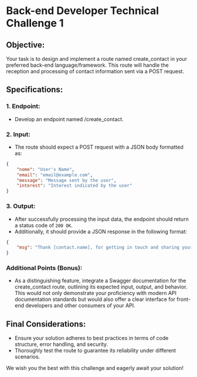 # Back-end Developer Technical Challenge 1

## Objective:
Your task is to design and implement a route named create_contact in your preferred back-end language/framework. This route will handle the reception and processing of contact information sent via a POST request.

## Specifications:

### 1. Endpoint:

- Develop an endpoint named /create_contact.

### 2. Input:

- The route should expect a POST request with a JSON body formatted as:

```json
{
    "nome": "User's Name",
    "email": "email@example.com",
    "message": "Message sent by the user",
    "interest": "Interest indicated by the user"
}
```

### 3. Output:

- After successfully processing the input data, the endpoint should return a status code of `200 OK`.
- Additionally, it should provide a JSON response in the following format:

```json
{
    "msg": "Thank [contact.name], for getting in touch and sharing your interests. We look forward to hearing from you soon."
}
```

### Additional Points (Bonus):

- As a distinguishing feature, integrate a Swagger documentation for the create_contact route, outlining its expected input, output, and behavior. This would not only demonstrate your proficiency with modern API documentation standards but would also offer a clear interface for front-end developers and other consumers of your API.


## Final Considerations:

- Ensure your solution adheres to best practices in terms of code structure, error handling, and security.
- Thoroughly test the route to guarantee its reliability under different scenarios.

We wish you the best with this challenge and eagerly await your solution!